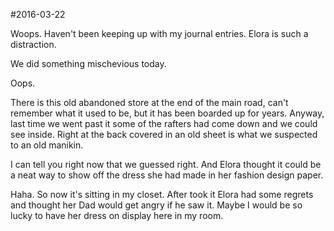#2016-03-22

Woops. Haven't been keeping up with my journal entries. Elora is such a distraction.

We did something mischevious today.

Oops.

There is this old abandoned store at the end of the main road, can't remember what it used to be, but it has been boarded up for years. Anyway, last time we went past it some of the rafters had come down and we could see inside. Right at the back covered in an old sheet is what we suspected to an old manikin.

I can tell you right now that we guessed right. And Elora thought it could be a neat way to show off the dress she had made in her fashion design paper. 

Haha. So now it's sitting in my closet. After took it Elora had some regrets and thought her Dad would get angry if he saw it. Maybe I would be so lucky to have her dress on display here in my room.